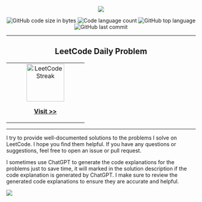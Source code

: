 <p align="center">
    <a href="https://leetcode.com/u/abdeljalil-salhi/" target="_blank">
        <img src="https://github.com/abdeljalil-salhi/leetcode/assets/65598953/95c107df-7bc7-484b-96c2-13443b9fb480" />
    </a>
</p>

<p align="center">
	<img alt="GitHub code size in bytes" src="https://img.shields.io/github/languages/code-size/abdeljalil-salhi/leetcode?color=lightblue" />
	<img alt="Code language count" src="https://img.shields.io/github/languages/count/abdeljalil-salhi/leetcode?color=yellow" />
	<img alt="GitHub top language" src="https://img.shields.io/github/languages/top/abdeljalil-salhi/leetcode?color=blue" />
	<img alt="GitHub last commit" src="https://img.shields.io/github/last-commit/abdeljalil-salhi/leetcode?color=green" />
</p>

---

<h2 align="center">LeetCode Daily Problem</h2>

<table align="center">
  <tr>
    <td width="30px"></td>
    <td align="center">
      <a href="/II. MEDIUM/2191. Sort the Jumbled Numbers/">
        <img src="https://github.com/abdeljalil-salhi/leetcode/assets/65598953/fabf3ea9-4ec8-4297-aebf-50605e1fe6da" width="100px;" alt="LeetCode Streak"/><br>
        <p>
          <b>Visit >></b>
        </p>
      </a>
    </td>
    <td width="30px"></td>
  </tr>
</table>

---

<p>
    I try to provide well-documented solutions to the problems I solve on LeetCode. I hope you find them helpful. If you have any questions or suggestions, feel free to open an issue or pull request.
</p>

<p>
    I sometimes use ChatGPT to generate the code explanations for the problems just to save time, it will marked in the solution description if the code explanation is generated by ChatGPT. I make sure to review the generated code explanations to ensure they are accurate and helpful.
</p>

<a href="https://hits.seeyoufarm.com"><img src="https://hits.seeyoufarm.com/api/count/incr/badge.svg?url=https%3A%2F%2Fgithub.com%2Fabdeljalil-salhi%2Fleetcode&count_bg=%235EE340&title_bg=%23555555&icon=buzzfeed.svg&icon_color=%23E7E7E7&title=REPO+VIEWS&edge_flat=true"/></a>
